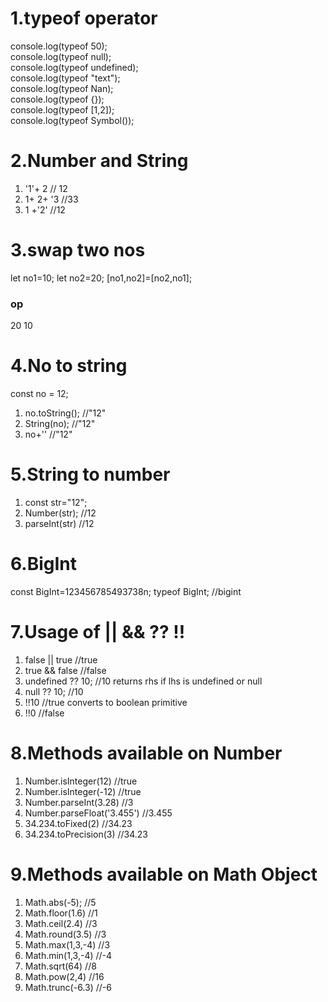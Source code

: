 # 1.typeof operator
 console.log(typeof 50); <br />
 console.log(typeof null); <br />
console.log(typeof undefined); <br />
console.log(typeof "text"); <br />
console.log(typeof Nan); <br />
console.log(typeof {}); <br />
console.log(typeof [1,2]); <br />
console.log(typeof Symbol());  <br />

# 2.Number and String
1. '1'+ 2    // 12
2.  1+ 2+ '3   //33
3.  1 +'2'  //12

# 3.swap two nos
let no1=10;
let no2=20;
[no1,no2]=[no2,no1];
 ### op
  20 10 
 
 # 4.No to string
 const no = 12; 
1. no.toString();  //"12"
2. String(no);      //"12"
3. no+''            //"12"

# 5.String to number
1. const str="12";
2. Number(str);    //12
3. parseInt(str)   //12

# 6.BigInt
const BigInt=123456785493738n;
typeof BigInt;                      //bigint

# 7.Usage of || && ?? !!
1. false || true    //true
2. true && false    //false
3. undefined ?? 10; //10 returns rhs if lhs is undefined or null
4. null ?? 10;      //10
5. !!10        //true converts to boolean primitive
6. !!0         //false
 
 # 8.Methods available on Number
 1. Number.isInteger(12)    //true
2. Number.isInteger(-12)    //true
3. Number.parseInt(3.28)    //3
4. Number.parseFloat('3.455')  //3.455
5. 34.234.toFixed(2)          //34.23
6. 34.234.toPrecision(3)       //34.23

# 9.Methods available on Math Object
 1.  Math.abs(-5);       //5
2. Math.floor(1.6)       //1
3. Math.ceil(2.4)        //3
4. Math.round(3.5)       //3
5. Math.max(1,3,-4)      //3
6. Math.min(1,3,-4)      //-4
7. Math.sqrt(64)         //8
8. Math.pow(2,4)         //16
9. Math.trunc(-6.3)      //-6

 

